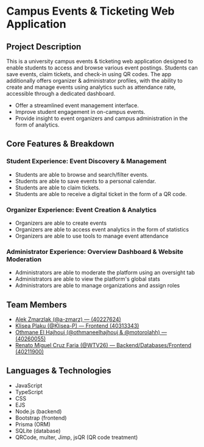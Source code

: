 # Campus Events & Ticketing Web Application

## Project Description

This is a university campus events & ticketing web application designed to enable students to access and browse various event postings. Students can save events, claim tickets, and check-in using QR codes. The app additionally offers organizer & administrator profiles, with the ability to create and manage events using analytics such as attendance rate, accessible through a dedicated dashboard.

- Offer a streamlined event management interface.
- Improve student engagement in on-campus events.
- Provide insight to event organizers and campus administration in the form of analytics. 


## Core Features & Breakdown

### Student Experience: Event Discovery & Management
   - Students are able to browse and search/filter events.
   - Students are able to save events to a personal calendar.
   - Students are able to claim tickets.
   - Students are able to receive a digital ticket in the form of a QR code.

### Organizer Experience: Event Creation & Analytics

   - Organizers are able to create events
   - Organizers are able to access event analytics in the form of statistics
   - Organizers are able to use tools to manage event attendance

### Administrator Experience: Overview Dashboard & Website Moderation

   - Administrators are able to moderate the platform using an oversight tab
   - Administrators are able to view the platform's global stats
   - Administrators are able to manage organizations and assign roles

## Team Members
- [Alek Zmarzlak (@a-zmarz) — (40227624)](https://github.com/a-zmarz)
- [Klisea Plaku (@Klisea-P) — Frontend (40313343)](https://github.com/Klisea-P)
- [Othmane El Hajhouj (@othmaneelhajhouj & @motorolahh) — (40260055)](https://github.com/othmaneelhajhouj)
- [Renato Miguel Cruz Faria (@WTV26) — Backend/Databases/Frontend (40211900)](https://github.com/WTV26)

## Languages & Technologies
- JavaScript
- TypeScript
- CSS
- EJS
- Node.js (backend)
- Bootstrap (frontend)
- Prisma (ORM)
- SQLite (database)
- QRCode, multer, Jimp, jsQR (QR code treatment)
    

